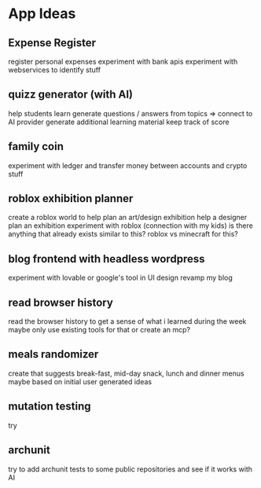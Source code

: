 # App Ideas

## Expense Register

register personal expenses
experiment with bank apis
experiment with webservices to identify stuff

## quizz generator (with AI)

help students learn
generate questions / answers from topics => connect to AI provider
generate additional learning material
keep track of score

## family coin

experiment with ledger and transfer money between accounts and crypto stuff

## roblox exhibition planner

create a roblox world to help plan an art/design exhibition
help a designer plan an exhibition
experiment with roblox (connection with my kids)
is there anything that already exists similar to this?
roblox vs minecraft for this?

## blog frontend with headless wordpress

experiment with lovable or google's tool in UI design
revamp my blog

## read browser history

read the browser history to get a sense of what i learned during the week
maybe only use existing tools for that
or create an mcp?

## meals randomizer

create that suggests break-fast, mid-day snack, lunch and dinner menus
maybe based on initial user generated ideas

## mutation testing

try

## archunit

try to add archunit tests to some public repositories and see if it works with AI
